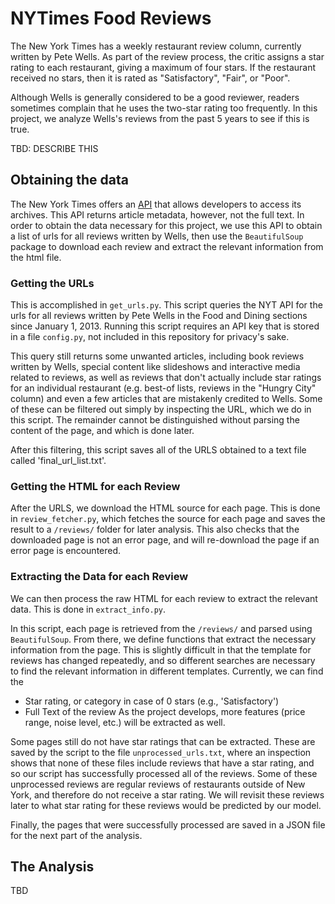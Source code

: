 # NYTimes Food Reviews

The New York Times has a weekly restaurant review column, currently written by Pete Wells.  As part of the review process, the critic assigns a star rating to each restaurant, giving a maximum of four stars.  If the restaurant received no stars, then it is rated as "Satisfactory", "Fair", or "Poor".  

Although Wells is generally considered to be a good reviewer, readers sometimes complain that he uses the two-star rating too frequently.  In this project, we analyze Wells's reviews from the past 5 years to see if this is true.  

TBD: DESCRIBE THIS

## Obtaining the data
The New York Times offers an [API](https://developer.nytimes.com) that allows developers to access its archives.  This API returns article metadata, however, not the full text.  In order to obtain the data necessary for this project, we use this API to obtain a list of urls for all reviews written by Wells, then use the `BeautifulSoup` package to download each review and extract the relevant information from the html file.

### Getting the URLs
This is accomplished in `get_urls.py`. This script queries the NYT API for the urls for all reviews written by Pete Wells in the Food and Dining sections since January 1, 2013. Running this script requires an API key that is stored in a file `config.py`, not included in this repository for privacy's sake.

This query still returns some unwanted articles, including book reviews written by Wells, special content like slideshows and interactive media related to reviews, as well as reviews that don't actually include star ratings for an individual restaurant (e.g. best-of lists, reviews in the "Hungry City" column) and even a few articles that are mistakenly credited to Wells.  Some of these can be filtered out simply by inspecting the URL, which we do in this script.  The remainder cannot be distinguished without parsing the content of the page, and which is done later.

After this filtering, this script saves all of the URLS obtained to a text file called 'final_url_list.txt'.

### Getting the HTML for each Review
After the URLS, we download the HTML source for each page. This is done in `review_fetcher.py`, which fetches the source for each page and saves the result to a `/reviews/` folder for later analysis.  This also checks that the downloaded page is not an error page, and will re-download the page if an error page is encountered.

### Extracting the Data for each Review
We can then process the raw HTML for each review to extract the relevant data. This is done in `extract_info.py`.

In this script, each page is retrieved from the `/reviews/` and parsed using `BeautifulSoup`. From there, we define functions that extract the necessary information from the page. This is slightly difficult in that the template for reviews has changed repeatedly, and so different searches are necessary to find the relevant information in different templates. Currently, we can find the
  * Star rating, or category in case of 0 stars (e.g., 'Satisfactory')
  * Full Text of the review
As the project develops, more features (price range, noise level, etc.) will be extracted as well.

Some pages still do not have star ratings that can be extracted.  These are saved by the script to the file `unprocessed_urls.txt`, where an inspection shows that none of these files include reviews that have a star rating, and so our script has successfully processed all of the reviews.  Some of these unprocessed reviews are regular reviews of restaurants outside of New York, and therefore do not receive a star rating.  We will revisit these reviews later to what star rating for these reviews would be predicted by our model.

Finally, the pages that were successfully processed are saved in a JSON file for the next part of the analysis.

## The Analysis

TBD
